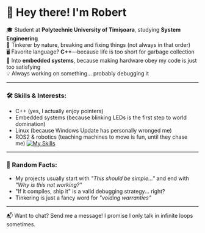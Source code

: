 # 👋 Hey there! I'm Robert  

🎓 Student at **Polytechnic University of Timișoara**, studying **System Engineering**  
🔧 Tinkerer by nature, breaking and fixing things (not always in that order)  
🖥️ Favorite language? **C++**—because life is too short for garbage collection  
🤖 Into **embedded systems**, because making hardware obey my code is just too satisfying  
💡 Always working on something... probably debugging it  

---

### 🛠️ Skills & Interests:
- C++ (yes, I actually enjoy pointers)
- Embedded systems (because blinking LEDs is the first step to world domination)
- Linux (because Windows Update has personally wronged me)
- ROS2 & robotics (teaching machines to move is fun, until they chase me)
[![My Skills](https://skillicons.dev/icons?i=java,kotlin,nodejs,figma&theme=light)](https://skillicons.dev)
---

### 🚀 Random Facts:
- My projects usually start with *"This should be simple..."* and end with *"Why is this not working?"*
- "If it compiles, ship it" is a valid debugging strategy... right?
- Tinkering is just a fancy word for *"voiding warranties"*

---

📬 Want to chat? Send me a message! I promise I only talk in infinite loops sometimes.  

